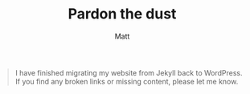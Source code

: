 ﻿---
layout: post
title: Pardon the dust
author: Matt
permalink: /2012/05/pardon-the-dust/
categories:
  - Miscellaneous
format: quote
---

> I have finished migrating my website from Jekyll back to WordPress. If you find any broken links or missing content, please let me know.